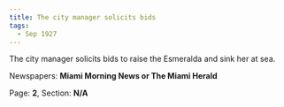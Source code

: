 ```yaml
---  
title: The city manager solicits bids  
tags:  
  - Sep 1927  
---  
```

  
The city manager solicits bids to raise the Esmeralda and sink her at sea.  
  
Newspapers: **Miami Morning News or The Miami Herald**  
  
Page: **2**, Section: **N/A** 
